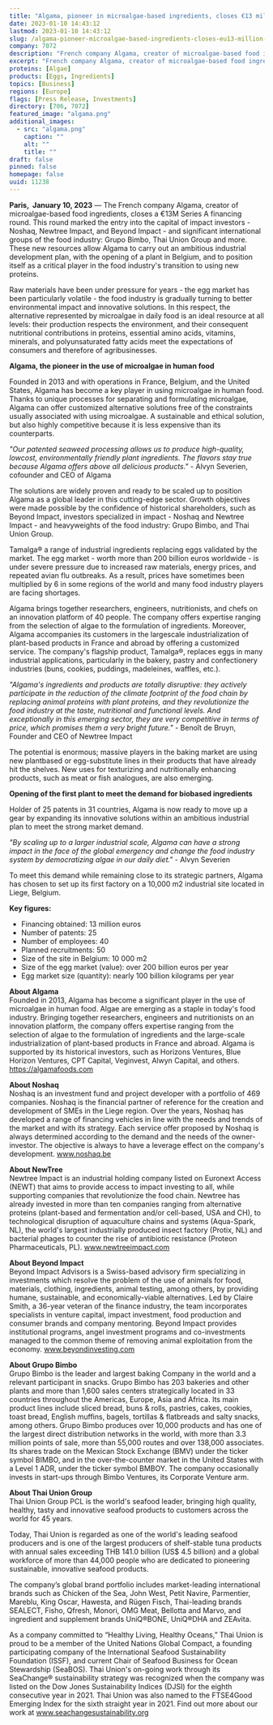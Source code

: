 ```yaml
---
title: "Algama, pioneer in microalgae-based ingredients, closes €13 million financing round to boost egg replacement"
date: 2023-01-10 14:43:12
lastmod: 2023-01-10 14:43:12
slug: /algama-pioneer-microalgae-based-ingredients-closes-eu13-million-financing-round-boost-egg
company: 7072
description: "French company Algama, creator of microalgae-based food ingredients, closes a €13M Series A financing round."
excerpt: "French company Algama, creator of microalgae-based food ingredients, closes a €13M Series A financing round."
proteins: [Algae]
products: [Eggs, Ingredients]
topics: [Business]
regions: [Europe]
flags: [Press Release, Investments]
directory: [706, 7072]
featured_image: "algama.png"
additional_images:
  - src: "algama.png"
    caption: ""
    alt: ""
    title: ""
draft: false
pinned: false
homepage: false
uuid: 11238
---
```

<p><strong>Paris,  January 10, 2023</strong> — The French company Algama, creator of microalgae-based food ingredients, closes a €13M Series A financing round. This round marked the entry into the capital of impact investors - Noshaq, Newtree Impact, and Beyond Impact - and significant international groups of the food industry: Grupo Bimbo, Thai Union Group and more. These new resources allow Algama to carry out an ambitious industrial development plan, with the opening of a plant in Belgium, and to position itself as a critical player in the food industry's transition to using new proteins.</p>
<p>Raw materials have been under pressure for years - the egg market has been particularly volatile - the food industry is gradually turning to better environmental impact and innovative solutions. In this respect, the alternative represented by microalgae in daily food is an ideal resource at all levels: their production respects the environment, and their consequent nutritional contributions in proteins, essential amino acids, vitamins, minerals, and polyunsaturated fatty acids meet the expectations of consumers and therefore of agribusinesses.</p>
<p><strong>Algama, the pioneer in the use of microalgae in human food</strong></p>
<p>Founded in 2013 and with operations in France, Belgium, and the United States, Algama has become a key player in using microalgae in human food. Thanks to unique processes for separating and formulating microalgae, Algama can offer customized alternative solutions free of the constraints usually associated with using microalgae. A sustainable and ethical solution, but also highly competitive because it is less expensive than its counterparts.</p>
<p><em>"Our patented seaweed processing allows us to produce high-quality, lowcost, environmentally friendly plant ingredients. The flavors stay true because Algama offers above all delicious products."</em> - Alvyn Severien, cofounder and CEO of Algama</p>
<p>The solutions are widely proven and ready to be scaled up to position Algama as a global leader in this cutting-edge sector. Growth objectives were made possible by the confidence of historical shareholders, such as Beyond Impact, investors specialized in impact - Noshaq and Newtree Impact - and heavyweights of the food industry: Grupo Bimbo, and Thai Union Group.</p>
<p>Tamalga® a range of industrial ingredients replacing eggs validated by the market. The egg market - worth more than 200 billion euros worldwide - is under severe pressure due to increased raw materials, energy prices, and repeated avian flu outbreaks. As a result, prices have sometimes been multiplied by 6 in some regions of the world and many food industry players are facing shortages.</p>
<p>Algama brings together researchers, engineers, nutritionists, and chefs on an innovation platform of 40 people. The company offers expertise ranging from the selection of algae to the formulation of ingredients. Moreover, Algama accompanies its customers in the largescale industrialization of plant-based products in France and abroad by offering a customized service. The company's flagship product, Tamalga®, replaces eggs in many industrial applications, particularly in the bakery, pastry and confectionery industries (buns, cookies, puddings, madeleines, waffles, etc.).</p>
<p><em>"Algama's ingredients and products are totally disruptive: they actively participate in the reduction of the climate footprint of the food chain by replacing animal proteins with plant proteins, and they revolutionize the food industry at the taste, nutritional and functional levels. And exceptionally in this emerging sector, they are very competitive in terms of price, which promises them a very bright future."</em> - Benoît de Bruyn, Founder and CEO of Newtree Impact</p>
<p>The potential is enormous; massive players in the baking market are using new plantbased or egg-substitute lines in their products that have already hit the shelves. New uses for texturizing and nutritionally enhancing products, such as meat or fish analogues, are also emerging.</p>
<p><strong>Opening of the first plant to meet the demand for biobased ingredients</strong></p>
<p>Holder of 25 patents in 31 countries, Algama is now ready to move up a gear by expanding its innovative solutions within an ambitious industrial plan to meet the strong market demand.</p>
<p><em>"By scaling up to a larger industrial scale, Algama can have a strong impact in the face of the global emergency and change the food industry system by democratizing algae in our daily diet."</em> - Alvyn Severien</p>
<p>To meet this demand while remaining close to its strategic partners, Algama has chosen to set up its first factory on a 10,000 m2 industrial site located in Liege, Belgium.</p>
<p><strong>Key figures:</strong></p>
<ul>
<li>Financing obtained: 13 million euros</li>
<li>Number of patents: 25</li>
<li>Number of employees: 40</li>
<li>Planned recruitments: 50</li>
<li>Size of the site in Belgium: 10 000 m2</li>
<li>Size of the egg market (value): over 200 billion euros per year</li>
<li>Egg market size (quantity): nearly 100 billion kilograms per year</li>
</ul>
<p><strong>About Algama</strong><br />
Founded in 2013, Algama has become a significant player in the use of microalgae in human food. Algae are emerging as a staple in today's food industry. Bringing together researchers, engineers and nutritionists on an innovation platform, the company offers expertise ranging from the selection of algae to the formulation of ingredients and the large-scale industrialization of plant-based products in France and abroad. Algama is supported by its historical investors, such as Horizons Ventures, Blue Horizon Ventures, CPT Capital, Veginvest, Alwyn Capital, and others. <a href="https://algamafoods.com">https://algamafoods.com</a></p>
<p><strong>About Noshaq</strong><br />
Noshaq is an investment fund and project developer with a portfolio of 469 companies. Noshaq is the financial partner of reference for the creation and development of SMEs in the Liege region. Over the years, Noshaq has developed a range of financing vehicles in line with the needs and trends of the market and with its strategy. Each service offer proposed by Noshaq is always determined according to the demand and the needs of the owner-investor. The objective is always to have a leverage effect on the company's development. <a href="http://www.noshaq.be">www.noshaq.be</a></p>
<p><strong>About NewTree</strong><br />
Newtree Impact is an industrial holding company listed on Euronext Access (NEWT) that aims to provide access to impact investing to all, while supporting companies that revolutionize the food chain. Newtree has already invested in more than ten companies ranging from alternative proteins (plant-based and fermentation and/or cell-based, USA and CH), to technological disruption of aquaculture chains and systems (Aqua-Spark, NL), the world's largest industrially produced insect factory (Protix, NL) and bacterial phages to counter the rise of antibiotic resistance (Proteon Pharmaceuticals, PL). <a href="http://www.newtreeimpact.com">www.newtreeimpact.com</a></p>
<p><strong>About Beyond Impact</strong><br />
Beyond Impact Advisors is a Swiss-based advisory firm specializing in investments which resolve the problem of the use of animals for food, materials, clothing, ingredients, animal testing, among others, by providing humane, sustainable, and economically-viable alternatives. Led by Claire Smith, a 36-year veteran of the finance industry, the team incorporates specialists in venture capital, impact investment, food production and consumer brands and company mentoring. Beyond Impact provides institutional programs, angel investment programs and co-investments managed to the common theme of removing animal exploitation from the economy. <a href="http://www.beyondinvesting.com">www.beyondinvesting.com</a></p>
<p><strong>About Grupo Bimbo</strong><br />
Grupo Bimbo is the leader and largest baking Company in the world and a relevant participant in snacks. Grupo Bimbo has 203 bakeries and other plants and more than 1,600 sales centers strategically located in 33 countries throughout the Americas, Europe, Asia and Africa. Its main product lines include sliced bread, buns & rolls, pastries, cakes, cookies, toast bread, English muffins, bagels, tortillas & flatbreads and salty snacks, among others. Grupo Bimbo produces over 10,000 products and has one of the largest direct distribution networks in the world, with more than 3.3 million points of sale, more than 55,000 routes and over 138,000 associates. Its shares trade on the Mexican Stock Exchange (BMV) under the ticker symbol BIMBO, and in the over-the-counter market in the United States with a Level 1 ADR, under the ticker symbol BMBOY. The company occasionally invests in start-ups through Bimbo Ventures, its Corporate Venture arm.</p>
<p><strong>About Thai Union Group</strong><br />
Thai Union Group PCL is the world's seafood leader, bringing high quality, healthy, tasty and innovative seafood products to customers across the world for 45 years.</p>
<p>Today, Thai Union is regarded as one of the world's leading seafood producers and is one of the largest producers of shelf-stable tuna products with annual sales exceeding THB 141.0 billion (US$ 4.5 billion) and a global workforce of more than 44,000 people who are dedicated to pioneering sustainable, innovative seafood products.</p>
<p>The company’s global brand portfolio includes market-leading international brands such as Chicken of the Sea, John West, Petit Navire, Parmentier, Mareblu, King Oscar, Hawesta, and Rügen Fisch, Thai-leading brands SEALECT, Fisho, Qfresh, Monori, OMG Meat, Bellotta and Marvo, and ingredient and supplement brands UniQ®BONE, UniQ®DHA and ZEAvita.</p>
<p>As a company committed to “Healthy Living, Healthy Oceans,” Thai Union is proud to be a member of the United Nations Global Compact, a founding participating company of the International Seafood Sustainability Foundation (ISSF), and current Chair of Seafood Business for Ocean Stewardship (SeaBOS). Thai Union's on-going work through its SeaChange® sustainability strategy was recognized when the company was listed on the Dow Jones Sustainability Indices (DJSI) for the eighth consecutive year in 2021. Thai Union was also named to the FTSE4Good Emerging Index for the sixth straight year in 2021. Find out more about our work at <a href="http://www.seachangesustainability.org">www.seachangesustainability.org</a></p>
